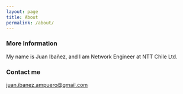 ```yaml
---
layout: page
title: About
permalink: /about/
---
```


### More Information

My name is Juan Ibañez, and I am Network Engineer at NTT Chile Ltd.

### Contact me

[juan.ibanez.ampuero@gmail.com](mailto:email@domain.com)
